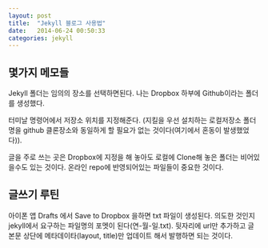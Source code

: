 ```yaml
---
layout: post
title:  "Jekyll 블로그 사용법"
date:   2014-06-24 00:50:33
categories: jekyll
---
```


## 몇가지 메모들 

Jekyll 폴더는 임의의 장소를 선택하면된다. 나는  Dropbox 하부에 Github이라는 폴더를 생성했다. 

터미날 명령어에서 저장소 위치를 지정해준다. (지킬을 우선 설치하는 로컬저장소 폴더명을 github 클론장소와 동일하게 할 필요가 없는 것이다(여기에서 혼동이 발생했었다)). 

글을 주로 쓰는 곳은 Dropbox에 지정을 해 놓아도 로컬에 Clone해 놓은 폴더는 비어있을수도 있는 것이다. 온라인 repo에 반영되어있는 파일들이 중요한 것이다. 

## 글쓰기 루틴

아이폰 앱 Drafts 에서 Save to Dropbox 을하면 txt 파일이 생성된다. 의도한 것인지 jekyll에서 요구하는 파일명의 포멧이 된다(연-월-일.txt). 뒷자리에 url만 추가하고 글본문 상단에 메타데이타(layout, title)만 업데이트 해서 발행하면 되는 것이다. 
